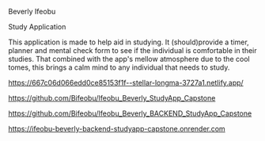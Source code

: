 Beverly Ifeobu

Study Application

This application is made to help aid in studying. It (should)provide a timer, planner and mental check form to see if the individual is comfortable in their studies. That combined with the app's mellow atmosphere due to the cool tomes, this brings a calm mind to any individual that needs to study.

https://667c06d066edd0ce85153f1f--stellar-longma-3727a1.netlify.app/

https://github.com/Bifeobu/Ifeobu_Beverly_StudyApp_Capstone

https://github.com/Bifeobu/Ifeobu_Beverly_BACKEND_StudyApp_Capstone

https://ifeobu-beverly-backend-studyapp-capstone.onrender.com